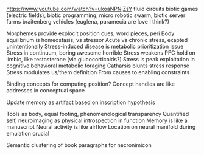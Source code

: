 https://www.youtube.com/watch?v=ukoaNPNjZsY
fluid circuits
biotic games (electric fields), biotic programming, micro robotic swarm, biotic server farms
braitenberg vehicles (euglena, paramecia are love I think?)

Morphemes provide explocit position cues, word pieces, peri
Body equilibrium is homeostasis, vs stressor
Acute vs chronic stress, exapted unintentionally
Stress-induced disease is metabolic prioritization issue
Stress in continuum, boring awesome horrible
Stress weakens PFC hold on limbic, like testosterone (via glucocorticoids?)
Stress is peak exploitation in cognitive behavioral metabolic foraging
Catharsis blunts stress response
Stress modulates us/them definition
From causes to enabling constraints

Binding concepts for computing position?
Concept handles are like addresses in conceptual space

Update memory as artifact based on inscription hypothesis

Tools as body, equal footing, phenomenological transparency
Quantified self, neuroimaging as physical introspection in function
Memory is like a manuscript
Neural activity is like airflow
Location on neural manifold during emulation crucial

Semantic clustering of book paragraphs for necronimicon